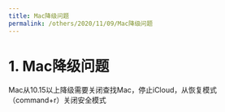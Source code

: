 ```yaml
---
title: Mac降级问题
permalink: /others/2020/11/09/Mac降级问题
---
```

# 1. Mac降级问题

Mac从10.15以上降级需要关闭查找Mac，停止iCloud，从恢复模式（command+r）关闭安全模式
